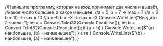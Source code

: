 //Напишите программу, которая на вход принимает два числа и выдаёт, 
//какое число большее, а какое меньшее.
//a = 5; b = 7 -> max = 7
//a = 2 b = 10 -> max = 10
//a = -9 b = -3 -> max = -3
Console.WriteLine("Введите 2 числа: ");
int a = Convert.ToInt32(Console.ReadLine());
int b = Convert.ToInt32(Console.ReadLine());
if (a > b)
{
    Console.WriteLine($"{a} - наибольшее, {b} - наименьшее");
}
else
{
    Console.WriteLine($"{b} - наибольшее, {a} - наименьшее");
}
